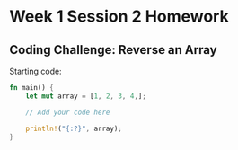 # Week 1 Session 2 Homework

## Coding Challenge: Reverse an Array

Starting code:

```rust
fn main() {
    let mut array = [1, 2, 3, 4,];

    // Add your code here

    println!("{:?}", array);
}
```
